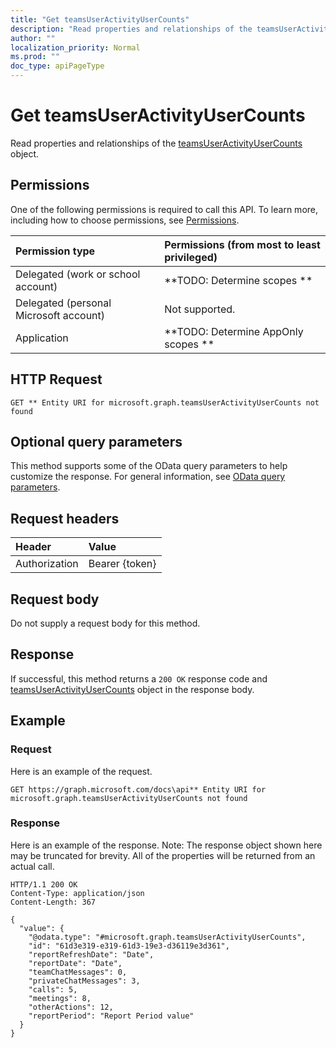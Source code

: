 ```yaml
---
title: "Get teamsUserActivityUserCounts"
description: "Read properties and relationships of the teamsUserActivityUserCounts object."
author: ""
localization_priority: Normal
ms.prod: ""
doc_type: apiPageType
---
```


# Get teamsUserActivityUserCounts

Read properties and relationships of the [teamsUserActivityUserCounts](../resources/teamsuseractivityusercounts.md) object.

## Permissions
One of the following permissions is required to call this API. To learn more, including how to choose permissions, see [Permissions](/concepts/permissions-reference.md).

|Permission type|Permissions (from most to least privileged)|
|:---|:---|
|Delegated (work or school account)|**TODO: Determine scopes **|
|Delegated (personal Microsoft account)|Not supported.|
|Application|**TODO: Determine AppOnly scopes **|

## HTTP Request
<!-- {
  "blockType": "ignored"
}
-->
``` http
GET ** Entity URI for microsoft.graph.teamsUserActivityUserCounts not found
```

## Optional query parameters
This method supports some of the OData query parameters to help customize the response. For general information, see [OData query parameters](/graph/query-parameters).

## Request headers
|Header|Value|
|:---|:---|
|Authorization|Bearer {token}|

## Request body
Do not supply a request body for this method.

## Response
If successful, this method returns a `200 OK` response code and [teamsUserActivityUserCounts](../resources/teamsuseractivityusercounts.md) object in the response body.

## Example

### Request
Here is an example of the request.
<!-- {
  "blockType": "request",
  "name": "get_teamsuseractivityusercounts"
}
-->
``` http
GET https://graph.microsoft.com/docs\api** Entity URI for microsoft.graph.teamsUserActivityUserCounts not found
```

### Response
Here is an example of the response. Note: The response object shown here may be truncated for brevity. All of the properties will be returned from an actual call.
<!-- {
  "blockType": "response",
  "truncated": true,
  "@odata.type": "microsoft.graph.teamsUserActivityUserCounts"
}
-->
``` http
HTTP/1.1 200 OK
Content-Type: application/json
Content-Length: 367

{
  "value": {
    "@odata.type": "#microsoft.graph.teamsUserActivityUserCounts",
    "id": "61d3e319-e319-61d3-19e3-d36119e3d361",
    "reportRefreshDate": "Date",
    "reportDate": "Date",
    "teamChatMessages": 0,
    "privateChatMessages": 3,
    "calls": 5,
    "meetings": 8,
    "otherActions": 12,
    "reportPeriod": "Report Period value"
  }
}
```

